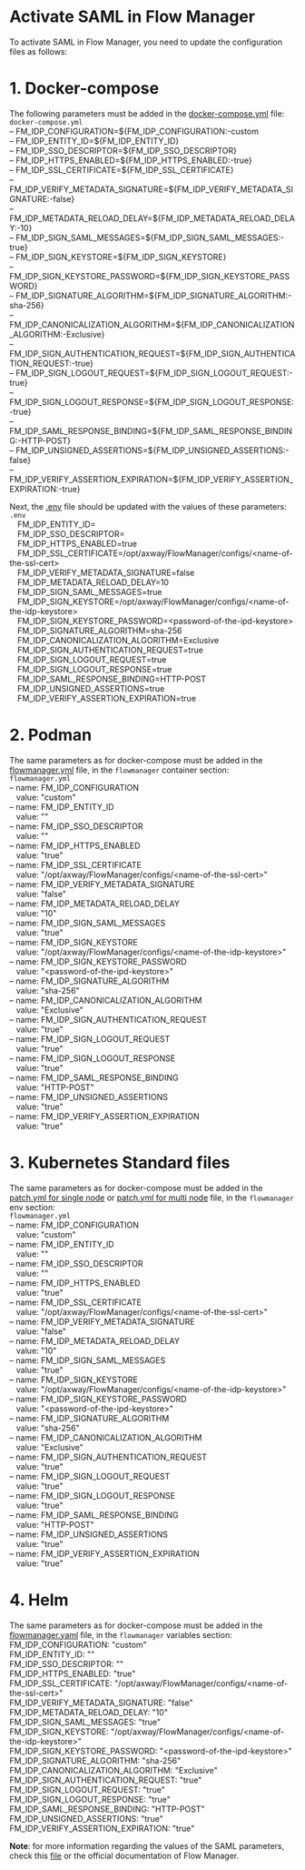 # Activate SAML in Flow Manager

To activate SAML in Flow Manager, you need to update the configuration files as follows:

# 1. Docker-compose

The following parameters must be added in the [docker-compose.yml](/docker-compose/docker-compose.yml) file:<br/>
`docker-compose.yml`<br/>
  &ndash; FM_IDP_CONFIGURATION=\${FM_IDP_CONFIGURATION:-custom<br/>
  &ndash; FM_IDP_ENTITY_ID=\${FM_IDP_ENTITY_ID}<br/>
  &ndash; FM_IDP_SSO_DESCRIPTOR=\${FM_IDP_SSO_DESCRIPTOR}<br/>
  &ndash; FM_IDP_HTTPS_ENABLED=\${FM_IDP_HTTPS_ENABLED:-true}<br/>
  &ndash; FM_IDP_SSL_CERTIFICATE=\${FM_IDP_SSL_CERTIFICATE}<br/>
  &ndash; FM_IDP_VERIFY_METADATA_SIGNATURE=${FM_IDP_VERIFY_METADATA_SIGNATURE:-false}<br/>
  &ndash; FM_IDP_METADATA_RELOAD_DELAY=\${FM_IDP_METADATA_RELOAD_DELAY:-10}<br/>
  &ndash; FM_IDP_SIGN_SAML_MESSAGES=\${FM_IDP_SIGN_SAML_MESSAGES:-true}<br/>
  &ndash; FM_IDP_SIGN_KEYSTORE=\${FM_IDP_SIGN_KEYSTORE}<br/>
  &ndash; FM_IDP_SIGN_KEYSTORE_PASSWORD=\${FM_IDP_SIGN_KEYSTORE_PASSWORD}<br/>
  &ndash; FM_IDP_SIGNATURE_ALGORITHM=\${FM_IDP_SIGNATURE_ALGORITHM:-sha-256}<br/>
  &ndash; FM_IDP_CANONICALIZATION_ALGORITHM=\${FM_IDP_CANONICALIZATION_ALGORITHM:-Exclusive}<br/>
  &ndash; FM_IDP_SIGN_AUTHENTICATION_REQUEST=\${FM_IDP_SIGN_AUTHENTICATION_REQUEST:-true}<br/>
  &ndash; FM_IDP_SIGN_LOGOUT_REQUEST=\${FM_IDP_SIGN_LOGOUT_REQUEST:-true}<br/>
  &ndash; FM_IDP_SIGN_LOGOUT_RESPONSE=\${FM_IDP_SIGN_LOGOUT_RESPONSE:-true}<br/>
  &ndash; FM_IDP_SAML_RESPONSE_BINDING=\${FM_IDP_SAML_RESPONSE_BINDING:-HTTP-POST}<br/>
  &ndash; FM_IDP_UNSIGNED_ASSERTIONS=\${FM_IDP_UNSIGNED_ASSERTIONS:-false}<br/>
  &ndash; FM_IDP_VERIFY_ASSERTION_EXPIRATION=\${FM_IDP_VERIFY_ASSERTION_EXPIRATION:-true}<br/>

Next, the [.env](/docker-compose/env.template) file should be updated with the values of these parameters:<br/>
`.env`<br/>
&emsp;FM_IDP_ENTITY_ID=<br/>
&emsp;FM_IDP_SSO_DESCRIPTOR=<br/>
&emsp;FM_IDP_HTTPS_ENABLED=true<br/>
&emsp;FM_IDP_SSL_CERTIFICATE=/opt/axway/FlowManager/configs/\<name-of-the-ssl-cert><br/>
&emsp;FM_IDP_VERIFY_METADATA_SIGNATURE=false<br/>
&emsp;FM_IDP_METADATA_RELOAD_DELAY=10<br/>
&emsp;FM_IDP_SIGN_SAML_MESSAGES=true<br/>
&emsp;FM_IDP_SIGN_KEYSTORE=/opt/axway/FlowManager/configs/\<name-of-the-idp-keystore\><br/>
&emsp;FM_IDP_SIGN_KEYSTORE_PASSWORD=\<password-of-the-ipd-keystore\><br/>
&emsp;FM_IDP_SIGNATURE_ALGORITHM=sha-256<br/>
&emsp;FM_IDP_CANONICALIZATION_ALGORITHM=Exclusive<br/>
&emsp;FM_IDP_SIGN_AUTHENTICATION_REQUEST=true<br/>
&emsp;FM_IDP_SIGN_LOGOUT_REQUEST=true<br/>
&emsp;FM_IDP_SIGN_LOGOUT_RESPONSE=true<br/>
&emsp;FM_IDP_SAML_RESPONSE_BINDING=HTTP-POST<br/>
&emsp;FM_IDP_UNSIGNED_ASSERTIONS=true<br/>
&emsp;FM_IDP_VERIFY_ASSERTION_EXPIRATION=true<br/>

# 2. Podman

The same parameters as for docker-compose must be added in the [flowmanager.yml](/podman/flowmanager.yml) file, in the `flowmanager` container section:<br/>
`flowmanager.yml`<br/>
  &ndash; name: FM_IDP_CONFIGURATION<br/>
 &nbsp;&nbsp; value: "custom"<br/>
  &ndash; name: FM_IDP_ENTITY_ID<br/>
 &nbsp;&nbsp; value: ""<br/>
  &ndash; name: FM_IDP_SSO_DESCRIPTOR<br/>
 &nbsp;&nbsp; value: ""<br/>
  &ndash; name: FM_IDP_HTTPS_ENABLED<br/>
 &nbsp;&nbsp; value: "true"<br/>
  &ndash; name: FM_IDP_SSL_CERTIFICATE<br/>
 &nbsp;&nbsp; value: "/opt/axway/FlowManager/configs/\<name-of-the-ssl-cert\>"<br/>
  &ndash; name: FM_IDP_VERIFY_METADATA_SIGNATURE<br/>
 &nbsp;&nbsp; value: "false"<br/>
  &ndash; name: FM_IDP_METADATA_RELOAD_DELAY<br/>
 &nbsp;&nbsp; value: "10"<br/>
  &ndash; name: FM_IDP_SIGN_SAML_MESSAGES<br/>
 &nbsp;&nbsp; value: "true"<br/>
  &ndash; name: FM_IDP_SIGN_KEYSTORE<br/>
 &nbsp;&nbsp; value: "/opt/axway/FlowManager/configs/\<name-of-the-idp-keystore\>"<br/>
  &ndash; name: FM_IDP_SIGN_KEYSTORE_PASSWORD<br/>
 &nbsp;&nbsp; value: "\<password-of-the-ipd-keystore\>"<br/>
  &ndash; name: FM_IDP_SIGNATURE_ALGORITHM<br/>
 &nbsp;&nbsp; value: "sha-256"<br/>
  &ndash; name: FM_IDP_CANONICALIZATION_ALGORITHM<br/>
 &nbsp;&nbsp; value: "Exclusive"<br/>
  &ndash; name: FM_IDP_SIGN_AUTHENTICATION_REQUEST<br/>
 &nbsp;&nbsp; value: "true"<br/>
  &ndash; name: FM_IDP_SIGN_LOGOUT_REQUEST<br/>
 &nbsp;&nbsp; value: "true"<br/>
  &ndash; name: FM_IDP_SIGN_LOGOUT_RESPONSE<br/>
 &nbsp;&nbsp; value: "true"<br/>
  &ndash; name: FM_IDP_SAML_RESPONSE_BINDING<br/>
 &nbsp;&nbsp; value: "HTTP-POST"<br/>
  &ndash; name: FM_IDP_UNSIGNED_ASSERTIONS<br/>
 &nbsp;&nbsp; value: "true"<br/>
  &ndash; name: FM_IDP_VERIFY_ASSERTION_EXPIRATION<br/>
 &nbsp;&nbsp; value: "true"<br/>

# 3. Kubernetes Standard files
The same parameters as for docker-compose must be added in the [patch.yml for single node](/kubernetes/standard/singlenode/patch.yml) or [patch.yml for multi node](/kubernetes/standard/multinode/patch.yml) file, in the `flowmanager` env section:<br/>
`flowmanager.yml`<br/>
  &ndash; name: FM_IDP_CONFIGURATION<br/>
 &nbsp;&nbsp; value: "custom"<br/>
  &ndash; name: FM_IDP_ENTITY_ID<br/>
 &nbsp;&nbsp; value: ""<br/>
  &ndash; name: FM_IDP_SSO_DESCRIPTOR<br/>
 &nbsp;&nbsp; value: ""<br/>
  &ndash; name: FM_IDP_HTTPS_ENABLED<br/>
 &nbsp;&nbsp; value: "true"<br/>
  &ndash; name: FM_IDP_SSL_CERTIFICATE<br/>
 &nbsp;&nbsp; value: "/opt/axway/FlowManager/configs/\<name-of-the-ssl-cert\>"<br/>
  &ndash; name: FM_IDP_VERIFY_METADATA_SIGNATURE<br/>
 &nbsp;&nbsp; value: "false"<br/>
  &ndash; name: FM_IDP_METADATA_RELOAD_DELAY<br/>
 &nbsp;&nbsp; value: "10"<br/>
  &ndash; name: FM_IDP_SIGN_SAML_MESSAGES<br/>
 &nbsp;&nbsp; value: "true"<br/>
  &ndash; name: FM_IDP_SIGN_KEYSTORE<br/>
 &nbsp;&nbsp; value: "/opt/axway/FlowManager/configs/\<name-of-the-idp-keystore\>"<br/>
  &ndash; name: FM_IDP_SIGN_KEYSTORE_PASSWORD<br/>
 &nbsp;&nbsp; value: "\<password-of-the-ipd-keystore\>"<br/>
  &ndash; name: FM_IDP_SIGNATURE_ALGORITHM<br/>
 &nbsp;&nbsp; value: "sha-256"<br/>
  &ndash; name: FM_IDP_CANONICALIZATION_ALGORITHM<br/>
 &nbsp;&nbsp; value: "Exclusive"<br/>
  &ndash; name: FM_IDP_SIGN_AUTHENTICATION_REQUEST<br/>
 &nbsp;&nbsp; value: "true"<br/>
  &ndash; name: FM_IDP_SIGN_LOGOUT_REQUEST<br/>
 &nbsp;&nbsp; value: "true"<br/>
  &ndash; name: FM_IDP_SIGN_LOGOUT_RESPONSE<br/>
 &nbsp;&nbsp; value: "true"<br/>
  &ndash; name: FM_IDP_SAML_RESPONSE_BINDING<br/>
 &nbsp;&nbsp; value: "HTTP-POST"<br/>
  &ndash; name: FM_IDP_UNSIGNED_ASSERTIONS<br/>
 &nbsp;&nbsp; value: "true"<br/>
  &ndash; name: FM_IDP_VERIFY_ASSERTION_EXPIRATION<br/>
 &nbsp;&nbsp; value: "true"<br/>
  
# 4. Helm
The same parameters as for docker-compose must be added in the [flowmanager.yaml](/kubernetes/helm/flowmanager.yaml) file, in the `flowmanager` variables section:<br/>
FM_IDP_CONFIGURATION: "custom"<br/>
FM_IDP_ENTITY_ID: ""<br/>
FM_IDP_SSO_DESCRIPTOR: ""<br/>
FM_IDP_HTTPS_ENABLED: "true"<br/>
FM_IDP_SSL_CERTIFICATE: "/opt/axway/FlowManager/configs/\<name-of-the-ssl-cert\>"<br/>
FM_IDP_VERIFY_METADATA_SIGNATURE: "false"<br/>
FM_IDP_METADATA_RELOAD_DELAY: "10"<br/>
FM_IDP_SIGN_SAML_MESSAGES: "true"<br/>
FM_IDP_SIGN_KEYSTORE: "/opt/axway/FlowManager/configs/\<name-of-the-idp-keystore\>"<br/>
FM_IDP_SIGN_KEYSTORE_PASSWORD: "\<password-of-the-ipd-keystore\>"<br/>
FM_IDP_SIGNATURE_ALGORITHM: "sha-256"<br/>
FM_IDP_CANONICALIZATION_ALGORITHM: "Exclusive"<br/>
FM_IDP_SIGN_AUTHENTICATION_REQUEST: "true"<br/>
FM_IDP_SIGN_LOGOUT_REQUEST: "true"<br/>
FM_IDP_SIGN_LOGOUT_RESPONSE: "true"<br/>
FM_IDP_SAML_RESPONSE_BINDING: "HTTP-POST"<br/>
FM_IDP_UNSIGNED_ASSERTIONS: "true"<br/>
FM_IDP_VERIFY_ASSERTION_EXPIRATION: "true"<br/>

**Note**: for more information regarding the values of the SAML parameters, check this [file](README.md) or the official documentation of Flow Manager. 
